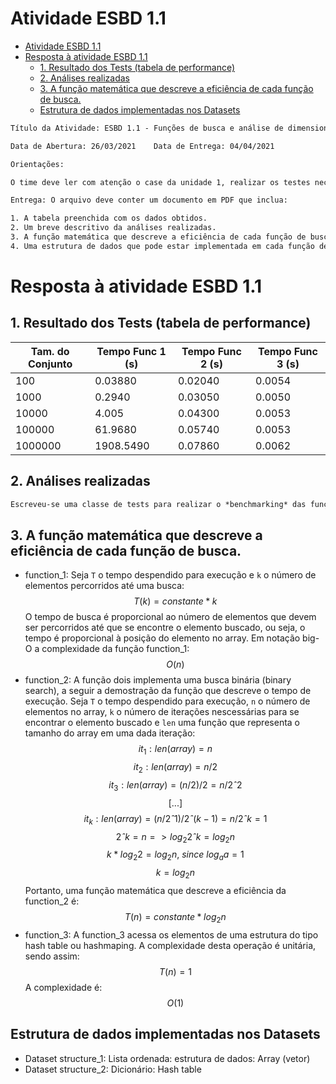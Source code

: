 # Atividade ESBD 1.1

- [Atividade ESBD 1.1](#atividade-esbd-11)
- [Resposta à atividade ESBD 1.1](#resposta-à-atividade-esbd-11)
  - [1. Resultado dos Tests (tabela de performance)](#1-resultado-dos-tests-tabela-de-performance)
  - [2. Análises realizadas](#2-análises-realizadas)
  - [3. A função matemática que descreve a eficiência de cada função de busca.](#3-a-função-matemática-que-descreve-a-eficiência-de-cada-função-de-busca)
  - [Estrutura de dados implementadas nos Datasets](#estrutura-de-dados-implementadas-nos-datasets)

```txt
Título da Atividade: ESBD 1.1 - Funções de busca e análise de dimensionamento

Data de Abertura: 26/03/2021    Data de Entrega: 04/04/2021

Orientações:

O time deve ler com atenção o case da unidade 1, realizar os testes necessários para o preenchimento da tabela indicada e realizar as análises solicitadas.

Entrega: O arquivo deve conter um documento em PDF que inclua:

1. A tabela preenchida com os dados obtidos.
2. Um breve descritivo da análises realizadas.
3. A função matemática que descreve a eficiência de cada função de busca.
4. Uma estrutura de dados que pode estar implementada em cada função de busca
```

# Resposta à atividade ESBD 1.1

## 1. Resultado dos Tests (tabela de performance)

| Tam. do Conjunto | Tempo Func 1 (s) | Tempo Func 2 (s) | Tempo Func 3 (s) |
|------------------|------------------|------------------|------------------|
| 100              | 0.03880          | 0.02040          | 0.0054           |
| 1000             | 0.2940           | 0.03050          | 0.0050           |
| 10000            | 4.005            | 0.04300          | 0.0053           |
| 100000           | 61.9680          | 0.05740          | 0.0053           |
| 1000000          | 1908.5490        | 0.07860          | 0.0062           |

## 2. Análises realizadas
```txt
Escreveu-se uma classe de tests para realizar o *benchmarking* das funções. É notável a diferença de performance entre as funções, sendo a function_1 aquela de menor eficiência e a function_3 a de maior eficiência. A diferença de performance entre as funções se devem tanto às estruturas de dados (structure_1 é uma lista oredenada e structure_2 é um dicionário python, que é uma implementação de uma tabela hash), as formas de acesso de um item nestas e ao algoritmo de busca utilizado (caso da function_2).
```

## 3. A função matemática que descreve a eficiência de cada função de busca.

* function_1: 
    Seja `T` o tempo despendido para execução e `k` o número de elementos percorridos até uma busca:
    $$T(k)=constante*k$$
    O tempo de busca é proporcional ao número de elementos que devem ser percorridos até que se encontre o elemento buscado, ou seja, o tempo é proporcional à posição do elemento no array.
    Em notação big-O a complexidade da função function_1:
    $$O(n)$$
* function_2:
  A função dois implementa uma busca binária (binary search), a seguir a demostração da função que descreve o tempo de execução. 
  Seja `T` o tempo despendido para execução, `n` o número de elementos no array, `k` o número de iterações nescessárias para se encontrar o elemento buscado e `len` uma função que representa o tamanho do array em uma dada iteração:
  $$it_1: len(array) = n$$
  $$it_2: len(array) = n/2$$
  $$it_3: len(array) = (n/2)/2 = n/2ˆ2$$
  $$[...]$$
  $$it_k: len(array) = (n/2ˆ1)/2ˆ(k-1) = n/2ˆk = 1$$
  $$2ˆk = n => log_2 2ˆk = log_2 n$$
  $$k*log_2 2 = log_2 n, ~ since ~ log_a a = 1$$
  $$k=log_2 n$$
  Portanto, uma função matemática que descreve a eficiência da function_2 é:
  $$T(n) = constante*log_2 n$$
* function_3:
  A function_3 acessa os elementos de uma estrutura do tipo hash table ou hashmaping. A complexidade desta operação é unitária, sendo assim: 
  $$T(n)=1$$
  A complexidade é:
  $$O(1)$$

## Estrutura de dados implementadas nos Datasets
* Dataset structure_1: Lista ordenada: estrutura de dados: Array (vetor)
* Dataset structure_2: Dicionário: Hash table